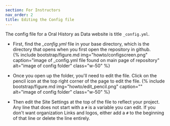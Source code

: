 ```yaml
---
section: For Instructors
nav_order: 2
title: Editing the Config file
---
```


The config file for a Oral History as Data website is title `_config.yml`. 


- First, find the *_config.yml* file in your base directory, which is the directory that opens when you first open the repository in github.  
{% include bootstrap/figure.md img="howto/configscreen.png" caption="image of _config.yml file found on main page of repository" alt="image of config folder" class="w-50" %}

- Once you open up the folder, you'll need to edit the file. Click on the pencil icon at the top right corner of the page to edit the file. 
{% include bootstrap/figure.md img="howto/edit_pencil.png" caption="" alt="image of config folder" class="w-50" %}

- Then edit the Site Settings at the top of the file to reflect your project. Any line that does not start with a `#` is a variable you can edit. If you don't want organization Links and logos, either add a `#` to the beginning of that line or delete the line entirely. 